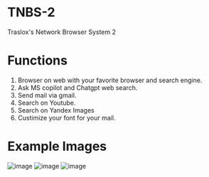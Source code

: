 # TNBS-2
Traslox's Network Browser System 2

# Functions

1. Browser on web with your favorite browser and search engine.
2. Ask MS copilot and Chatgpt web search.
3. Send mail via gmail.
4. Search on Youtube.
5. Search on Yandex Images
6. Custimize your font for your mail.

# Example Images

![image](https://github.com/user-attachments/assets/6ba0a839-8def-4876-a987-41f705e4ff50)
![image](https://github.com/user-attachments/assets/aa86c874-ae83-48ce-a463-0adf33b85146) ![image](https://github.com/user-attachments/assets/f7945f50-4d7f-49a4-98e2-390714798544)
